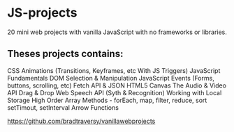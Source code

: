 # JS-projects

20 mini web projects with vanilla JavaScript with no frameworks or libraries. 

<h2>Theses projects contains:</h2>

CSS Animations (Transitions, Keyframes, etc With JS Triggers)
JavaScript Fundamentals
DOM Selection & Manipulation
JavaScript Events (Forms, buttons, scrolling, etc)
Fetch API & JSON
HTML5 Canvas
The Audio & Video API
Drag & Drop
Web Speech API (Syth & Recognition)
Working with Local Storage
High Order Array Methods - forEach, map, filter, reduce, sort
setTimout, setInterval
Arrow Functions

https://github.com/bradtraversy/vanillawebprojects
